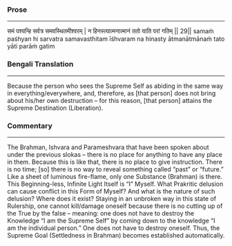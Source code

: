 ### Prose 
 --- 
समं पश्यन्हि सर्वत्र समवस्थितमीश्वरम् |
न हिनस्त्यात्मनात्मानं ततो याति परां गतिम् || 29||
samaṁ paśhyan hi sarvatra samavasthitam īśhvaram
na hinasty ātmanātmānaṁ tato yāti parāṁ gatim

### Bengali Translation 
 --- 
Because the person who sees the Supreme Self as abiding in the same way in everything/everywhere, and, therefore, as [that person] does not bring about his/her own destruction – for this reason, [that person] attains the Supreme Destination (Liberation).

### Commentary 
 --- 
The Brahman, Ishvara and Parameshvara that have been spoken about under the previous slokas – there is no place for anything to have any place in them. Because this is like that, there is no place to give instruction. There is no time; [so] there is no way to reveal something called “past” or “future.” Like a sheet of luminous fire-flame, only one Substance (Brahman) is there. This Beginning-less, Infinite Light Itself is “I” Myself. What Prakritic delusion can cause conflict in this Form of Myself? And what is the nature of such delusion? Where does it exist? Staying in an unbroken way in this state of Rulership, one cannot kill/damage oneself because there is no cutting up of the True by the false – meaning: one does not have to destroy the Knowledge “I am the Supreme Self” by coming down to the knowledge “I am the individual person.” One does not have to destroy oneself. Thus, the Supreme Goal (Settledness in Brahman) becomes established automatically.